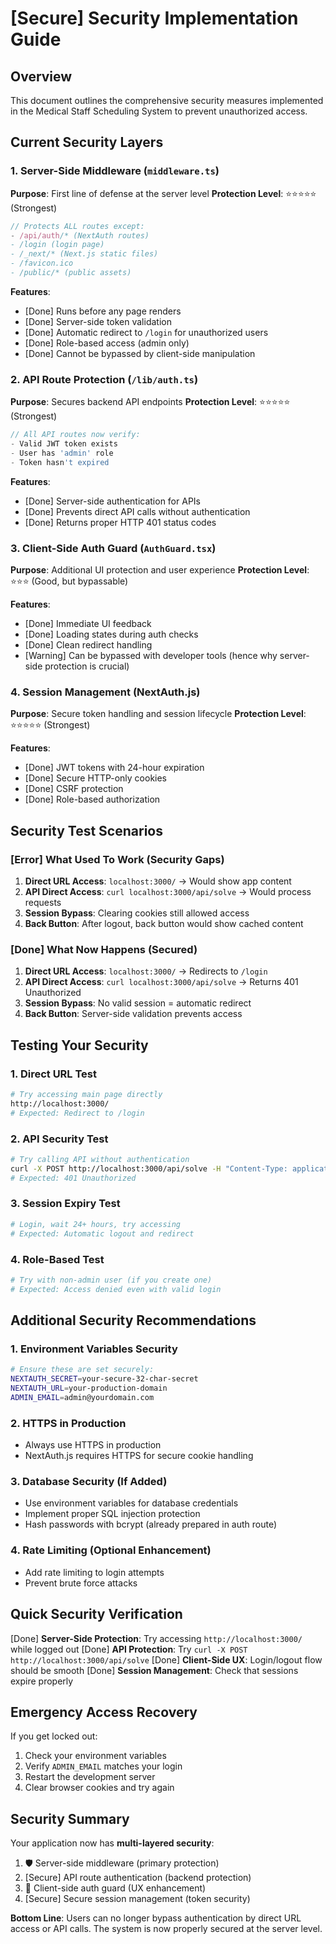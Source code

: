 # [Secure] Security Implementation Guide

## Overview
This document outlines the comprehensive security measures implemented in the Medical Staff Scheduling System to prevent unauthorized access.

## Current Security Layers

### 1. Server-Side Middleware (`middleware.ts`)
**Purpose**: First line of defense at the server level
**Protection Level**: ⭐⭐⭐⭐⭐ (Strongest)

```typescript
// Protects ALL routes except:
- /api/auth/* (NextAuth routes)
- /login (login page)
- /_next/* (Next.js static files)
- /favicon.ico
- /public/* (public assets)
```

**Features**:
- [Done] Runs before any page renders
- [Done] Server-side token validation
- [Done] Automatic redirect to `/login` for unauthorized users
- [Done] Role-based access (admin only)
- [Done] Cannot be bypassed by client-side manipulation

### 2. API Route Protection (`/lib/auth.ts`)
**Purpose**: Secures backend API endpoints
**Protection Level**: ⭐⭐⭐⭐⭐ (Strongest)

```typescript
// All API routes now verify:
- Valid JWT token exists
- User has 'admin' role
- Token hasn't expired
```

**Features**:
- [Done] Server-side authentication for APIs
- [Done] Prevents direct API calls without authentication
- [Done] Returns proper HTTP 401 status codes

### 3. Client-Side Auth Guard (`AuthGuard.tsx`)
**Purpose**: Additional UI protection and user experience
**Protection Level**: ⭐⭐⭐ (Good, but bypassable)

**Features**:
- [Done] Immediate UI feedback
- [Done] Loading states during auth checks
- [Done] Clean redirect handling
- [Warning] Can be bypassed with developer tools (hence why server-side protection is crucial)

### 4. Session Management (NextAuth.js)
**Purpose**: Secure token handling and session lifecycle
**Protection Level**: ⭐⭐⭐⭐⭐ (Strongest)

**Features**:
- [Done] JWT tokens with 24-hour expiration
- [Done] Secure HTTP-only cookies
- [Done] CSRF protection
- [Done] Role-based authorization

## Security Test Scenarios

### [Error] What Used To Work (Security Gaps)
1. **Direct URL Access**: `localhost:3000/` → Would show app content
2. **API Direct Access**: `curl localhost:3000/api/solve` → Would process requests
3. **Session Bypass**: Clearing cookies still allowed access
4. **Back Button**: After logout, back button would show cached content

### [Done] What Now Happens (Secured)
1. **Direct URL Access**: `localhost:3000/` → Redirects to `/login`
2. **API Direct Access**: `curl localhost:3000/api/solve` → Returns 401 Unauthorized
3. **Session Bypass**: No valid session = automatic redirect
4. **Back Button**: Server-side validation prevents access

## Testing Your Security

### 1. Direct URL Test
```bash
# Try accessing main page directly
http://localhost:3000/
# Expected: Redirect to /login
```

### 2. API Security Test
```bash
# Try calling API without authentication
curl -X POST http://localhost:3000/api/solve -H "Content-Type: application/json" -d "{}"
# Expected: 401 Unauthorized
```

### 3. Session Expiry Test
```bash
# Login, wait 24+ hours, try accessing
# Expected: Automatic logout and redirect
```

### 4. Role-Based Test
```bash
# Try with non-admin user (if you create one)
# Expected: Access denied even with valid login
```

## Additional Security Recommendations

### 1. Environment Variables Security
```bash
# Ensure these are set securely:
NEXTAUTH_SECRET=your-secure-32-char-secret
NEXTAUTH_URL=your-production-domain
ADMIN_EMAIL=admin@yourdomain.com
```

### 2. HTTPS in Production
- Always use HTTPS in production
- NextAuth.js requires HTTPS for secure cookie handling

### 3. Database Security (If Added)
- Use environment variables for database credentials
- Implement proper SQL injection protection
- Hash passwords with bcrypt (already prepared in auth route)

### 4. Rate Limiting (Optional Enhancement)
- Add rate limiting to login attempts
- Prevent brute force attacks

## Quick Security Verification

[Done] **Server-Side Protection**: Try accessing `http://localhost:3000/` while logged out
[Done] **API Protection**: Try `curl -X POST http://localhost:3000/api/solve`
[Done] **Client-Side UX**: Login/logout flow should be smooth
[Done] **Session Management**: Check that sessions expire properly

## Emergency Access Recovery

If you get locked out:
1. Check your environment variables
2. Verify `ADMIN_EMAIL` matches your login
3. Restart the development server
4. Clear browser cookies and try again

## Security Summary

Your application now has **multi-layered security**:
1. 🛡️ Server-side middleware (primary protection)
2. [Secure] API route authentication (backend protection)
3. 🎨 Client-side auth guard (UX enhancement)
4. [Secure] Secure session management (token security)

**Bottom Line**: Users can no longer bypass authentication by direct URL access or API calls. The system is now properly secured at the server level.

